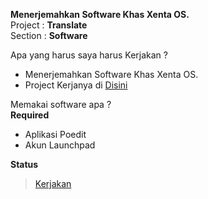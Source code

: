 **Menerjemahkan Software Khas Xenta OS.**  
Project : **Translate**  
Section : **Software**  

Apa yang harus saya harus Kerjakan ?
+ Menerjemahkan Software Khas Xenta OS.
+ Project Kerjanya  di [Disini](https://translations.launchpad.net/xentaos)

Memakai software apa ?  
**Required**  
+ Aplikasi Poedit
+ Akun Launchpad

**Status**
> [Kerjakan](https://translations.launchpad.net/xentaos)
<!-- Selesai -->
